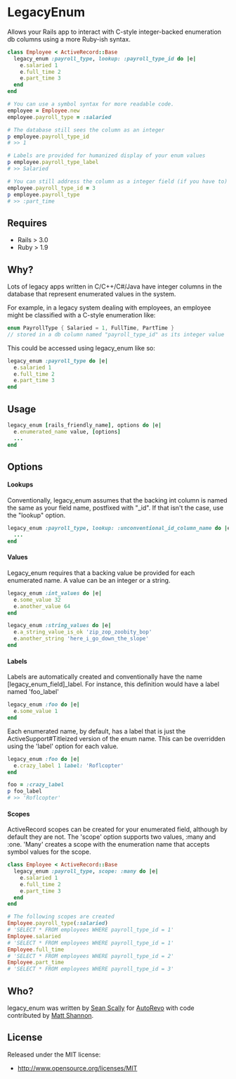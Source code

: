 # LegacyEnum

Allows your Rails app to interact with C-style integer-backed enumeration db columns using a more Ruby-ish syntax. 

```ruby
class Employee < ActiveRecord::Base
  legacy_enum :payroll_type, lookup: :payroll_type_id do |e|
    e.salaried 1
    e.full_time 2
    e.part_time 3
  end
end

# You can use a symbol syntax for more readable code.
employee = Employee.new
employee.payroll_type = :salaried

# The database still sees the column as an integer
p employee.payroll_type_id 
# >> 1

# Labels are provided for humanized display of your enum values
p employee.payroll_type_label
# >> Salaried

# You can still address the column as a integer field (if you have to)
employee.payroll_type_id = 3
p employee.payroll_type
# >> :part_time
```

## Requires

* Rails > 3.0
* Ruby > 1.9

## Why?

Lots of legacy apps written in C/C++/C#/Java have integer columns in the database that represent enumerated values in the system. 

For example, in a legacy system dealing with employees, an employee might be classified with a C-style enumeration like: 

```c
enum PayrollType { Salaried = 1, FullTime, PartTime }
// stored in a db column named "payroll_type_id" as its integer value
```

This could be accessed using legacy_enum like so:

```ruby  
legacy_enum :payroll_type do |e|
  e.salaried 1
  e.full_time 2
  e.part_time 3
end
```

## Usage

```ruby
legacy_enum [rails_friendly_name], options do |e|
  e.enumerated_name value, [options]
  ...
end
```

## Options

#### Lookups

Conventionally, legacy_enum assumes that the backing int column is named the same as your field name, postfixed with "_id". If that isn't the case, use the "lookup" option.

```ruby
legacy_enum :payroll_type, lookup: :unconventional_id_column_name do |e|
  ...
end
```

#### Values

Legacy_enum requires that a backing value be provided for each enumerated name. A value can be an integer or a string.

```ruby
legacy_enum :int_values do |e|
  e.some_value 32
  e.another_value 64
end

legacy_enum :string_values do |e|
  e.a_string_value_is_ok 'zip_zop_zoobity_bop'
  e.another_string 'here_i_go_down_the_slope'
end
```

#### Labels

Labels are automatically created and conventionally have the name [legacy_enum_field]_label. For instance, this definition would have a label named 'foo_label'

```ruby  
legacy_enum :foo do |e|
  e.some_value 1
end
```

Each enumerated name, by default, has a label that is just the ActiveSupport#Titleized version of the enum name. This can be overridden using the 'label' option for each value.

```ruby
legacy_enum :foo do |e|
  e.crazy_label 1 label: 'Roflcopter'
end

foo = :crazy_label
p foo_label
# >> 'Roflcopter'
```

#### Scopes

ActiveRecord scopes can be created for your enumerated field, although by default they are not. The 'scope' option supports two values, :many and :one. 'Many' creates a scope with the enumeration name that accepts symbol values for the scope. 

```ruby
class Employee < ActiveRecord::Base
  legacy_enum :payroll_type, scope: :many do |e|
    e.salaried 1
    e.full_time 2
    e.part_time 3
  end
end

# The following scopes are created
Employee.payroll_type(:salaried) 
# 'SELECT * FROM employees WHERE payroll_type_id = 1'
Employee.salaried
# 'SELECT * FROM employees WHERE payroll_type_id = 1'
Employee.full_time
# 'SELECT * FROM employees WHERE payroll_type_id = 2'
Employee.part_time
# 'SELECT * FROM employees WHERE payroll_type_id = 3'
```

## Who?
  
legacy_enum was written by [Sean Scally](http://github.com/anydiem) for [AutoRevo](http://www.autorevo.com) with code contributed by [Matt Shannon](http://github.com/dmshann0n). 

## License

Released under the MIT license:

* http://www.opensource.org/licenses/MIT